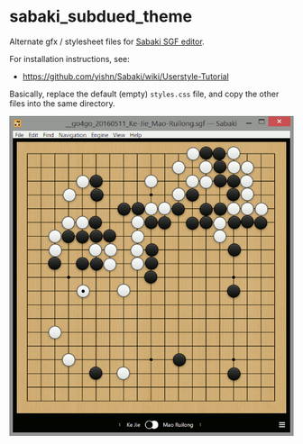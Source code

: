 # sabaki_subdued_theme

Alternate gfx / stylesheet files for [Sabaki SGF editor](https://github.com/yishn/Sabaki).

For installation instructions, see:

* https://github.com/yishn/Sabaki/wiki/Userstyle-Tutorial

Basically, replace the default (empty) `styles.css` file, and copy the other files into the same directory.

![Theme Screenshot](/screenshot.gif?raw=true)
